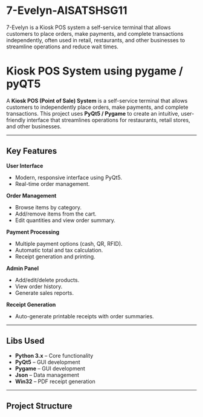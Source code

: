 # 7-Evelyn-AISATSHSG11
7-Evelyn is a Kiosk POS system a self-service terminal that allows customers to place orders, make payments, and complete transactions independently, often used in retail, restaurants, and other businesses to streamline operations and reduce wait times. 




# Kiosk POS System using pygame / pyQT5

A **Kiosk POS (Point of Sale) System** is a self-service terminal that allows customers to independently place orders, make payments, and complete transactions. This project uses **PyQt5 / Pygame** to create an intuitive, user-friendly interface that streamlines operations for restaurants, retail stores, and other businesses.

---

## Key Features

**User Interface**
- Modern, responsive interface using PyQt5.
- Real-time order management.

**Order Management**
- Browse items by category.
- Add/remove items from the cart.
- Edit quantities and view order summary.

**Payment Processing**
- Multiple payment options (cash, QR, RFID).
- Automatic total and tax calculation.
- Receipt generation and printing.

**Admin Panel**
- Add/edit/delete products.
- View order history.
- Generate sales reports.

**Receipt Generation**
- Auto-generate printable receipts with order summaries.

---

## Libs Used

- **Python 3.x** – Core functionality
- **PyQt5** – GUI development
- **Pygame** – GUI development
- **Json** – Data management
- **Win32** – PDF receipt generation

---

## Project Structure

